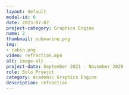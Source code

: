 ```yaml
---
layout: default
modal-id: 6
date: 2023-07-07
project-category: Graphics Engine
name: 2
thumbnail: submarine.png
img: 
- cabin.png
video: refraction.mp4
alt: image-alt
project-date: September 2021 - November 2020
role: Solo Proejct
category: Academic Graphics Engine
description: refraction
---
```

